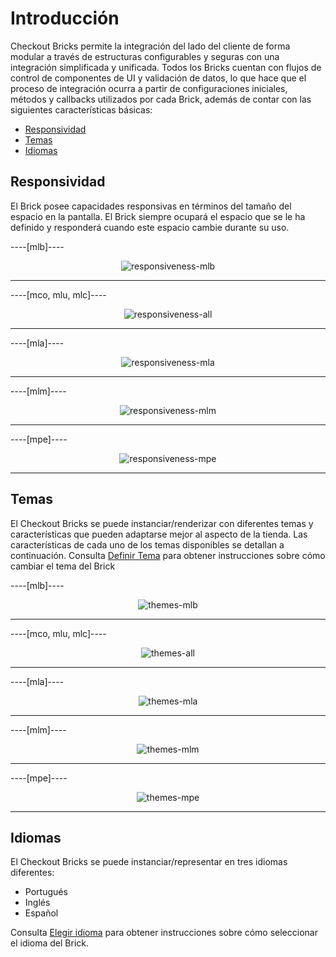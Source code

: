 # Introducción

Checkout Bricks permite la integración del lado del cliente de forma modular a través de estructuras configurables y seguras con una integración simplificada y unificada. Todos los Bricks cuentan con flujos de control de componentes de UI y validación de datos, lo que hace que el proceso de integración ocurra a partir de configuraciones iniciales, métodos y callbacks utilizados por cada Brick, además de contar con las siguientes características básicas:

* [Responsividad](#bookmark_responsividad)
* [Temas](#bookmark_temas)
* [Idiomas](#bookmark_idiomas)

## Responsividad

El Brick posee capacidades responsivas en términos del tamaño del espacio en la pantalla. El Brick siempre ocupará el espacio que se le ha definido y responderá cuando este espacio cambie durante su uso.

----[mlb]---- 
<center>

![responsiveness-mlb](checkout-bricks/responsiveness-mlb-es.gif)

</center>

------------
----[mco, mlu, mlc]---- 
<center>

![responsiveness-all](checkout-bricks/responsiveness-all-es.gif)

</center>

------------
----[mla]---- 
<center>

![responsiveness-mla](checkout-bricks/responsiveness-mla-es.gif)

</center>

------------
----[mlm]---- 
<center>

![responsiveness-mlm](checkout-bricks/responsiveness-mlm-es.gif)

</center>

------------
----[mpe]---- 
<center>

![responsiveness-mpe](checkout-bricks/responsiveness-mpe-es.gif)

</center>

------------

## Temas

El Checkout Bricks se puede instanciar/renderizar con diferentes temas y características que pueden adaptarse mejor al aspecto de la tienda. Las características de cada uno de los temas disponibles se detallan a continuación. Consulta [Definir Tema](/developers/es/docs/checkout-bricks/additional-content/set-theme) para obtener instrucciones sobre cómo cambiar el tema del Brick

----[mlb]----
<center>

![themes-mlb](checkout-bricks/themes-mlb-es.png)

</center>

------------
----[mco, mlu, mlc]----
<center>

![themes-all](checkout-bricks/themes-all-es.png)

</center>

------------
----[mla]----
<center>

![themes-mla](checkout-bricks/themes-mla-es.jpg) 

</center>

------------
----[mlm]----
<center>

![themes-mlm](checkout-bricks/themes-mlm-es.jpg) 

</center>

------------
----[mpe]---- 
<center>

![themes-mpe](checkout-bricks/themes-mpe-es.jpg) 

</center>

------------

## Idiomas

El Checkout Bricks se puede instanciar/representar en tres idiomas diferentes:

* Portugués
* Inglés 
* Español

Consulta [Elegir idioma](/developers/es/docs/checkout-bricks/additional-content/select-language) para obtener instrucciones sobre cómo seleccionar el idioma del Brick.